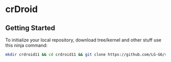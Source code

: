 # crDroid

 Getting Started
---------------

To initialize your local repository, download tree/kernel and other stuff use this ninja command:

```bash
mkdir crdroid11 && cd crdroid11 && git clone https://github.com/LG-G6/scripts.git -b crdroid-11 && repo init -u https://github.com/crdroidandroid/android.git -b 11.0 && export USE_CCACHE=1 && export CCACHE_EXEC=/usr/bin/ccache && ccache -M 50G && mkdir .repo/local_manifests && cp scripts/roomservice.xml .repo/local_manifests/ && . scripts/sync.sh && make clean
```
